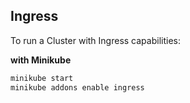 ## Ingress

To run a Cluster with Ingress capabilities:

**with Minikube**

```bash
minikube start
minikube addons enable ingress
```
